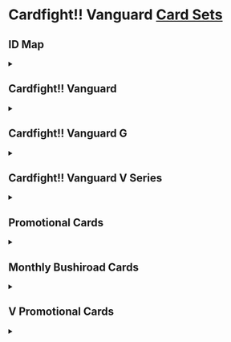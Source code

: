 # Cardfight!! Vanguard [Card Sets](https://en.cf-vanguard.com/cardlist/#search-products)

## ID Map
<details>
<summary></summary>

- `10000XXX` : System
- `10XXXYYY` : Trial Decks (TD)
- `11XXXYYY` : Booster Packs (BT)
- `12XXXYYY` : Extra Booster Packs (EB)
- `13XXXYYY` : Mega Trial Decks (MT)
- `14XXXYYY` : Fighters Collections (FC)
- `15XXXYYY` : G Trial Decks (G-TD)
- `16XXXYYY` : G Booster Packs (G-BT)
- `17XXXYYY` : G Extra Booster Packs (G-EB)
- `18XXXYYY` : G Legend Decks (G-LD)
- `19XXXYYY` : G Fighters Collections (G-FC)
- `20XXXYYY` : G Clan Booster Packs (G-CB)
- `21XXXYYY` : G Title Booster Packs (G-TB)
- `22XXXYYY` : G Comic Booster Packs (G-CMB)
- `23XXXYYY` : G Technical Booster Packs (G-TCB)
- `24XXXYYY` : G Start Decks (G-SD)
- `25XXXYYY` : G Revival Collections (G-RC)
- `26XXXYYY` : G Title Trial Decks (G-TTD)
- `27XXXYYY` : G Character Booster Packs (G-CHB)
- `28XXXYYY` : V Series Start Decks (V-SD)
- `29XXXYYY` : V Series Trial Decks (V-TD)
- `30XXXYYY` : V Series Booster Packs (V-BT)
- `31XXXYYY` : V Series Extra Booster Packs (V-EB)
- `32XXXYYY` : V Series Mini Booster Packs (V-MB)
- `33XXXYYY` : V Series Collector's Sets (V-CS)
- `34XXXYYY` : V Series Special Series (V-SS)
- `10XXXXX` : [Promotional Cards](https://en.cf-vanguard.com/cardlist/cardsearch/?expansion=0) (PR)
- `11XXXXX` : [Monthly Bushiroad Cards](https://cardfight.fandom.com/wiki/Monthly_Bushiroad#Promotional_Cards) (MB)
- `12XXXXX` : [V Promotional Cards](https://cardfight.fandom.com/wiki/List_of_V_Promo_Cards) (V-PR)
</details>

## Cardfight!! Vanguard
<details>
<summary></summary>

### [2011](https://en.cf-vanguard.com/cardlist/cardsearch/?expansion=3)

- ~**December 3, 2011** : Trial Deck | TD01 Blaster Blade : `10001XXX`~
- ~**December 3, 2011** : Trial Deck | TD02 Dragonic Overlord : `10002XXX`~
- **December 10, 2011** : Booster Pack | BT01 Descent of the King of Knights : `11001XXX`

### [2012](https://en.cf-vanguard.com/cardlist/cardsearch/?expansion=6)

- **March 3, 2012** : Booster Pack | BT02 Onslaught of Dragon Souls : `11002XXX`
- **May 12, 2012** : Trial Deck | TD05 Slash of the Silver Wolf : `10005XXX`
- **May 12, 2012** : Trial Deck | TD06 Resonance of Thunder Dragon : `10006XXX`
- **May 19, 2012** : Booster Pack | BT06 Breaker of Limits : `11006XXX`
- **July 7, 2012** : Extra Booster Pack | EB03 Cavalry of Black Steel : `12003XXX`
- **August 11, 2012** : Booster Pack | BT03 Demonic Lord Invasion : `11003XXX`
- **September 29, 2012** : Booster Pack | BT07 Rampage of the Beast King : `11007XXX`
- **November 9, 2012** : Extra Booster Pack | EB02 Banquet of Divas : `12002XXX`
- **December 14, 2012** : Booster Pack | BT04 Eclipse of Illusionary Shadows : `11004XXX`

### [2013](https://en.cf-vanguard.com/cardlist/cardsearch/?expansion=16)

- **January 25, 2013** : Trial Deck | TD03 Golden Mechanical Soldier : `10003XXX`
- **January 25, 2013** : Trial Deck | TD04 Maiden Princess of the Cherry Blossoms : `10004XXX`
- **February 22, 2013** : Booster Pack | BT05 Awakening of Twin Blades : `11005XXX`
- **March 29, 2013** : Extra Booster Pack | EB01 Comic Style Vol. 1 : `12001XXX`
- **April 19, 2013** : Trial Deck | TD07 Descendants of the Marine Emperor : `10007XXX`
- **May 3, 2013** : Booster Pack | BT08 Blue Storm Armada : `11008XXX`
- **June 28, 2013** : Booster Pack | BT09 Clash of the Knights & Dragons : `11009XXX`
- **July 26, 2013** : Extra Booster Pack | EB06 Dazzling Divas : `12006XXX`
- **September 6, 2013** : Extra Booster Pack | EB04 Infinite Phantom Legion : `12004XXX`
- **September 6, 2013** : Extra Booster Pack | EB05 Celestial Valkyries : `12005XXX`
- **October 4, 2013** : Trial Deck | TD08 Liberator of the Sanctuary : `10008XXX`
- **October 4, 2013** : Trial Deck | TD09 Eradicator of the Empire : `10009XXX`
- **October 25, 2013** : Booster Pack | BT11 Seal Dragons Unleashed : `11011XXX`
- **November 29, 2013** : Mega Trial Deck | MT01 Rise to Royalty : `13001XXX` (TCG only)
- **December 13, 2013** : Booster Pack | BT10 Triumphant Return of the King of Knights : `11010XXX`

### [2014](https://en.cf-vanguard.com/cardlist/cardsearch/?expansion=32)

- **February 7, 2014** : Trial Deck | TD10 Purgatory Revenger : `10010XXX`
- **February 7, 2014** : Trial Deck | TD11 Star-vader Invasion : `10011XXX`
- **February 21, 2014** : Booster Pack | BT12 Binding Force of the Black Rings : `11012XXX`
- **March 14, 2014** : Trial Deck | TD12 Dimensional Brave Kaiser : `10012XXX`
- **April 11, 2014** : Extra Booster Pack | EB07 Mystical Magus : `12007XXX`
- **May 2, 2014** : Booster Pack | BT13 Catastrophic Outbreak : `11013XXX`
- **June 6, 2014** : Extra Booster Pack | EB08 Champions of the Cosmos : `12008XXX`
- **June 6, 2014** : Extra Booster Pack | EB09 Divine Dragon Progression : `12009XXX`
- **June 27, 2014** : Trial Deck | TD13 Successor of the Sacred Regalia : `10013XXX`
- **July 18, 2014** : Booster Pack | BT14 Brilliant Strike : `11014XXX`
- **August 15, 2014** : Extra Booster Pack | EB10 Divas Duet : `12010XXX`
- **September 19, 2014** : Booster Pack | BT15 Infinite Rebirth : `11015XXX`
- **November 7, 2014** : Fighters Collection | FC01 Fighters Collection 2014 : `14XXXYYY`
- **November 21, 2014** : Trial Deck | TD14 Seeker of Hope : `10014XXX`
- **November 21, 2014** : Trial Deck | TD16 Divine Judgment of the Bluish Flames : `10016XXX`
- **November 21, 2014** : Trial Deck | TD17 Will of the Locked Dragon : `10017XXX`
- **November 21, 2014** : Extra Booster Pack | EB11 Requiem at Dusk : `12011XXX`
- **November 21, 2014** : Extra Booster Pack | EB12 Waltz of the Goddess : `12012XXX`
- **December 19, 2014** : Booster Pack | BT16 Legion of Dragons & Blades ver.E : `11016XXX`

### [2015](https://en.cf-vanguard.com/cardlist/cardsearch/?expansion=50)

- **January 23, 2015** : Booster Pack | BT17 Blazing Perdition ver.E : `11017XXX`
</details>

## Cardfight!! Vanguard G
<details>
<summary></summary>

### [2015](https://en.cf-vanguard.com/cardlist/cardsearch/?expansion=51)

- **February 27, 2015** : Trial Deck | G-TD01 Awakening of the Interdimensional Dragon : `15001XXX`
- **February 27, 2015** : Trial Deck | G-TD02 Divine Swordsman of the Shiny Star : `15002XXX`
- **February 27, 2015** : Trial Deck | G-TD03 Flower Maiden of Purity : `15003XXX`
- **March 13, 2015** : Booster Pack | G-BT01 Generation Stride : `16001XXX`
- **April 17, 2015** : Trial Deck | G-TD04 Blue Cavalry of the Divine Spirits : `15004XXX`
- **April 17, 2015** : Extra Booster Pack | G-EB01 Cosmic Roar : `17001XXX`
- **May 22, 2015** : Booster Pack | G-BT02 Soaring Ascent of Gale & Blossom : `16002XXX`
- **June 19, 2015** : Legend Deck | G-LD01 The Dark "Ren Suzugamori" : `18001XXX`
- **June 19, 2015** : Trial Deck | G-TD05 Fateful Star Messiah : `15005XXX`
- **June 19, 2015** : Fighters Collection | G-FC01 G Fighters Collection 2015 : `19001XXX`
- **July 10, 2015** : Booster Pack | G-BT03 Sovereign Star Dragon : `16003XXX`
- **August 28, 2015** : Clan Booster Pack | G-CB01 Academy of Divas : `20001XXX`
- **October 2, 2015** : Booster Pack | G-BT04 Soul Strike Against The Supreme : `16004XXX`
- **November 6, 2015** : Title Booster Pack | G-TB01 Touken Ranbu -ONLINE- : `21001XXX`
- **November 20, 2015** : Comic Booster | G-CMB01 Vanguard and Deletor : `22001XXX`
- **December 11, 2015** : Clan Booster Pack | G-CB02 Commander of the Incessant Waves : `20002XXX`
- **December 18, 2015** : Trial Deck | G-TD06 Rallying Call of the Interspectral Dragon : `15006XXX`
- **December 18, 2015** : Trial Deck | G-TD07 Illusionist of the Crescent Moon : `15007XXX`

### [2016](https://en.cf-vanguard.com/cardlist/cardsearch/?expansion=69)

- **January 8, 2016** : Fighters Collection | G-FC02 G Fighters Collection 2015 Winter : `19002XXX`
- **January 29, 2016** : Booster Pack | G-BT05 Soul Strike Against The Supreme : `16005XXX`
- **February 19, 2016** : Technical Booster Pack | G-TCB01 The RECKLESS RAMPAGE : `23001XXX`
- **March 11, 2016** : Start Deck | G-SD01 Odyssey of the Interspatial Dragon : `24001XXX`
- **March 25, 2016** : Trial Deck | G-TD08 Vampire Princess of the Nether Hour : `15008XXX`
- **March 25, 2016** : Booster Pack | G-BT06 Transcension of Blade & Blossom : `16006XXX`
- **March 25, 2016** : Booster Pack | G-BT08 Absolute Judgment : `16008XXX`
- **April 22, 2016** : Start Deck | G-SD02 Knight of the Sun : `24002XXX`
- **April 29, 2016** : Legend Deck | G-LD02 The Overlord blaze "Toshiki Kai" : `18002XXX`
- **May 20, 2016** : Fighters Collection | G-FC03 G Fighters Collection 2016 : `19003XXX`
- **June 17, 2016** : Booster Pack | G-BT07 Glorious Bravery of Radiant Sword : `16007XXX`
- **July 29, 2016** : Clan Booster Pack | G-CB03 Blessing of Divas : `20003XXX`
- **August 26, 2016** : Technical Booster Pack | G-TCB02 The GENIUS STRATEGY : `23002XXX`
- **November 4, 2016** : Trial Deck | G-TD09 Vampire Princess of the Nether Hour : `15009XXX`
- **November 4, 2016** : Clan Booster Pack | G-CB04 Gear of Fate : `20004XXX`
- **December 9, 2016** : Trial Deck | G-TD10 Ritual of Dragon Sorcery : `15010XXX`
- **December 16, 2016** : Booster Pack | G-BT09 Divine Dragon Caper : `16009XXX`

### [2017](https://en.cf-vanguard.com/cardlist/cardsearch/?expansion=86)

- **January 6, 2017** : Revival Collection | G-RC01 Cardfight!! Vanguard G Revival Collection : `25001XXX`
- **January 26, 2017** : Extra Booster Pack | G-EB02 The AWAKENING ZOO : `17002XXX`
- **February 3, 2017** : Title Booster Pack | G-TB02 Touken Ranbu -ONLINE- 2 : `21002XXX`
- **February 3, 2017** : Title Trial Deck | G-TTD1 Touken Ranbu -ONLINE- : `26001XXX`
- **February 17, 2017** : Trial Deck | G-TD11 Divine Knight of Heavenly Decree : `15011XXX`
- **February 17, 2017** : Trial Deck | G-TD12 Flower Princess of Abundant Blooming : `15012XXX`
- **March 3, 2017** : Character Booster Pack | G-CHB01 TRY3 NEXT : `27001XXX`
- **March 24, 2017** : Character Booster Pack | G-CHB02 We Are!!! Trinity Dragon : `27002XXX`
- **April 14, 2017** : Booster Pack | G-BT10 Raging Clash of the Blade Fangs : `16010XXX`
- **May 12, 2017** : Character Booster Pack | G-CHB03 Rummy Labyrinth Under the Moonlight : `27003XXX`
- **May 26, 2017** : Legend Deck | G-LD03 The Blaster "Aichi Sendou" : `18003XXX`
- **June 9, 2017** : Fighters Collection | G-FC03 G Fighters Collection 2017 : `19003XXX`
- **July 21, 2017** : Trial Deck | G-TD14 Debut of the Divas : `15014XXX`
- **July 21, 2017** : Clan Booster Pack | G-CB05 Prismatic Divas : `20005XXX`
- **September 1, 2017** : Trial Deck | G-TD13 Evil Eye Sovereign : `15013XXX`
- **September 1, 2017** : Booster Pack | G-BT11 Demonic Advent : `16011XXX`
- **October 13, 2017** : Booster Pack | G-BT12 Dragon King's Awakening : `16012XXX`
- **December 1, 2017** : Trial Deck | G-TD15 Messiah Dragon of Rebirth : `15015XXX`
- **December 1, 2017** : Clan Booster Pack | G-CB06 Rondeau of Chaos and Salvation : `20006XXX`
- **December 22, 2017** : Booster Pack | G-BT13 Ultimate Stride : `16013XXX`

### [2018](https://en.cf-vanguard.com/cardlist/cardsearch/?expansion=106)

- **February 23, 2018** : Extra Booster Pack | G-EB03 The GALAXY STAR GATE : `17003XXX`
- **March 9, 2018** : Booster Pack | G-BT14 Divine Dragon Apocrypha : `16014XXX`
- **April 27, 2018** : Clan Booster Pack | G-CB07 Divas' Festa : `20007XXX`
- **??** : Imaginary Gift : `?`
</details>

## Cardfight!! Vanguard V Series
<details>
<summary></summary>

### [2018](https://en.cf-vanguard.com/cardlist/cardsearch/?expansion=109)

- **May 29, 2018** : Start Deck | V-SD01 2018 Free Experience Deck "Royal Paladin" : `28001XXX`
- **June 2018** : Start Deck | V-SD02 2018 Free Experience Deck "Kagero" : `28002XXX`
- **June 8, 2018** : Trial Deck | V-TD01 Aichi Sendou : `29001XXX`
- **June 8, 2018** : Trial Deck | V-TD02 Toshiki Kai : `29002XXX`
- **June 22, 2018** : Booster Pack | V-BT01 Unite! Team Q4 : `30001XXX`
- **August 2, 2018** : Extra Booster Pack | VGE-V-EB01 The Destructive Roar : `31001XXX`
- **August 31, 2018** : Trial Deck | V-TD03 Leon Soryu : `29003XXX`
- **August 31, 2018** : Extra Booster Pack | VGE-V-EB02 Champions of the Asia Circuit : `31002XXX`
- **September 14, 2018** : Trial Deck | V-TD04 Ren Suzugamori : `29004XXX`
- **October 19, 2018** : Booster Pack | V-BT02 Strongest! Team AL4 : `31002XXX`
- **November 9, 2018** : Mini Booster Pack | V-MB01 PSYqualia Strife : `32001XXX`
- **November 11, 2018** : Collector's Set | V-CS01 Q4 vs. AL4 : `33001XXX`
- **December 14, 2018** : Extra Booster Pack | V-EB03 ULTRARARE MIRACLE COLLECTION : `31003XXX`

### [2019](https://en.cf-vanguard.com/cardlist/cardsearch/?expansion=122)

- **January 18, 2019** : Extra Booster Pack | V-EB04 The Answer of Truth : `31004XXX`
- **February 8, 2019** : Trial Deck | V-TD05 Misaki Tokura : `29005XXX`
- **February 8, 2019** : Trial Deck | V-TD06 Naoki Ishida : `29006XXX`
- **February 15, 2019** : Booster Pack | V-BT03 Miyaji Academy CF Club : `30003XXX`
- **March 22, 2019** : Trial Deck | V-TD07 Kouji Ibuki : `29007XXX`
- **March 22, 2019** : Booster Pack | V-BT04 Vilest! Deletor : `30004XXX`
- **April 12, 2019** : Trial Deck | V-TD08 Schokolade Melody : `29008XXX`
- **April 26, 2019** : Revival Collection | G-RC02 Revival Collection : `25002XXX` (TCG only)
- **May 17, 2019** : Extra Booster Pack | V-EB05 Primary Melody : `31005XXX`
- **June 7, 2019** : Extra Booster Pack | V-EB06 Light of Salvation, Logic of Destruction : `31006XXX`
- **June 21, 2019** : Special Series | VGE-V-SS01 V Special Series 01 "Premium Collection 2019" : `34001XXX`
- **July 19, 2019** : Extra Booster Pack | V-EB07 The Heroic Evolution : `31007XXX`
- **August 9, 2019** : Extra Booster Pack | V-EB08 My Glorious Justice : `31008XXX`
- **August 30, 2019** : Booster Pack | V-BT05 Aerial Steed Liberation : `30005XXX`
- **September 27, 2019** : Booster Pack | V-BT06 Phantasmal Steed Restoration : `30006XXX`
- **October 25, 2019** : Extra Booster Pack | V-EB09 The Raging Tactics : `31009XXX`
- **November 15, 2019** : Trial Deck | V-TD09 Shinemon Nitta : `29009XXX`
- **November 22, 2019** : Booster Pack | VGE-V-BT07 Infinideity Cradle : `30007XXX`
- **December 7, 2019** : Collector's Set | VGE-V-CS02 Memoir of Vanguard Koshien : `33002XXX`
- **December 20, 2019** : Extra Booster Pack | V-EB10 The Mysterious Fortune : `31010XXX`

### [2020](https://en.cf-vanguard.com/cardlist/cardsearch/?expansion=142)

- **January 31, 2020** : Extra Booster Pack | V-EB11 Crystal Melody : `31011XXX`
- **March 6, 2020** : Extra Booster Pack | V-EB12 Team Dragon's Vanity! : `31012XXX`
- **April 3, 2020** : Extra Booster Pack | V-EB13 The Astral Force : `31013XXX`
- **June 26, 2020** : Trial Deck | V-TD10 Chronojet : `29010XXX`
- **June 26, 2020** : Trial Deck | V-TD11 Altmile : `29011XXX`
- **June 26, 2020** : Trial Deck | V-TD12 Ahsha : `29012XXX`
</details>

## Promotional Cards
<details>
<summary></summary>

- `10XXXXX`
</details>

## Monthly Bushiroad Cards
<details>
<summary></summary>

- **September 6, 2013** : `11XXXXX`
</details>

## V Promotional Cards
<details>
<summary></summary>

- `12XXXXX`
</details>
